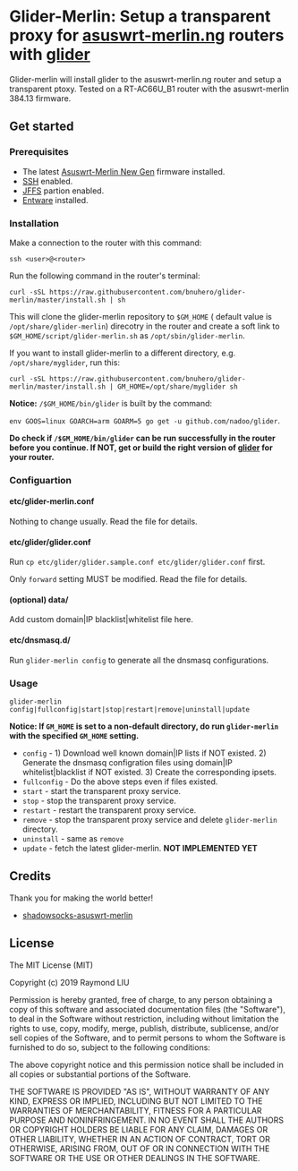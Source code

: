 # Glider-Merlin: Setup a transparent proxy for [asuswrt-merlin.ng](https://www.asuswrt-merlin.net/) routers with [glider](https://github.com/nadoo/glider)

Glider-merlin will install glider to the asuswrt-merlin.ng router and setup a transparent ptoxy. Tested on a RT-AC66U_B1 router with the asuswrt-merlin 384.13 firmware.

## Get started

### Prerequisites

* The latest [Asuswrt-Merlin New Gen](https://www.asuswrt-merlin.net/) firmware installed.
* [SSH](https://github.com/RMerl/asuswrt-merlin/wiki/SSHD) enabled.
* [JFFS](https://github.com/RMerl/asuswrt-merlin/wiki/JFFS) partion enabled.
* [Entware](https://github.com/RMerl/asuswrt-merlin/wiki/Entware) installed.

### Installation

Make a connection to the router with this command:

`ssh <user>@<router>`

Run the following command in the router's terminal:

`curl -sSL https://raw.githubusercontent.com/bnuhero/glider-merlin/master/install.sh | sh`

This will clone the glider-merlin repository to `$GM_HOME` ( default value is `/opt/share/glider-merlin`) direcotry in the router and create a soft link to `$GM_HOME/script/glider-merlin.sh` as `/opt/sbin/glider-merlin`.

If you want to install glider-merlin to a different directory, e.g. `/opt/share/myglider`, run this:

`curl -sSL https://raw.githubusercontent.com/bnuhero/glider-merlin/master/install.sh | GM_HOME=/opt/share/myglider sh`

**Notice:** `/$GM_HOME/bin/glider` is built by the command:

`env GOOS=linux GOARCH=arm GOARM=5 go get -u github.com/nadoo/glider`. 

**Do check if `/$GM_HOME/bin/glider` can be run successfully in the router before you continue. If NOT, get or build the right version of [glider](https://github.com/nadoo/glider/releases) for your router.**

### Configuartion

#### etc/glider-merlin.conf

Nothing to change usually. Read the file for details.

#### etc/glider/glider.conf

Run `cp etc/glider/glider.sample.conf etc/glider/glider.conf` first.

Only `forward` setting MUST be modified. Read the file for details.

#### (optional) data/

Add custom domain|IP blacklist|whitelist file here.

#### etc/dnsmasq.d/

Run `glider-merlin config` to generate all the dnsmasq configurations.

### Usage

`glider-merlin config|fullconfig|start|stop|restart|remove|uninstall|update`

**Notice: If `GM_HOME` is set to a non-default directory, do run `glider-merlin` with the specified `GM_HOME` setting.**

* `config` - 1) Download well known domain|IP lists if NOT existed. 2) Generate the dnsmasq configration files using domain|IP whitelist|blacklist if NOT existed. 3) Create the corresponding ipsets.
* `fullconfig` - Do the above steps even if files existed.
* `start` - start the transparent proxy service.
* `stop` - stop the transparent proxy service.
* `restart` - restart the transparent proxy service.
* `remove` - stop the transparent proxy service and delete `glider-merlin` directory.
* `uninstall` - same as `remove`
* `update` - fetch the latest glider-merlin. **NOT IMPLEMENTED YET**

## Credits

Thank you for making the world better!

* [shadowsocks-asuswrt-merlin](https://github.com/Acris/shadowsocks-asuswrt-merlin)

## License

The MIT License (MIT)

Copyright (c) 2019 Raymond LIU

Permission is hereby granted, free of charge, to any person obtaining a copy
of this software and associated documentation files (the "Software"), to deal
in the Software without restriction, including without limitation the rights
to use, copy, modify, merge, publish, distribute, sublicense, and/or sell
copies of the Software, and to permit persons to whom the Software is
furnished to do so, subject to the following conditions:

The above copyright notice and this permission notice shall be included in
all copies or substantial portions of the Software.

THE SOFTWARE IS PROVIDED "AS IS", WITHOUT WARRANTY OF ANY KIND, EXPRESS OR
IMPLIED, INCLUDING BUT NOT LIMITED TO THE WARRANTIES OF MERCHANTABILITY,
FITNESS FOR A PARTICULAR PURPOSE AND NONINFRINGEMENT. IN NO EVENT SHALL THE
AUTHORS OR COPYRIGHT HOLDERS BE LIABLE FOR ANY CLAIM, DAMAGES OR OTHER
LIABILITY, WHETHER IN AN ACTION OF CONTRACT, TORT OR OTHERWISE, ARISING FROM,
OUT OF OR IN CONNECTION WITH THE SOFTWARE OR THE USE OR OTHER DEALINGS IN
THE SOFTWARE.
